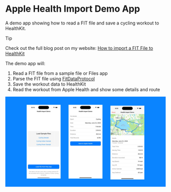 # Apple Health Import Demo App

A demo app showing how to read a FIT file and save a cycling workout to HealthKit.

> [!TIP]
> Check out the full blog post on my website: [How to import a FIT File to HealthKit](https://riveralabs.com/blog/how-to-import-a-fit-file-to-healthkit)

The demo app will:

1. Read a FIT file from a sample file or Files app
2. Parse the FIT file using [FitDataProtocol](https://github.com/FitnessKit/FitDataProtocol)
3. Save the workout data to HealthKit
4. Read the workout from Apple Health and show some details and route

![Demo Screenshot](screenshot.jpg)
